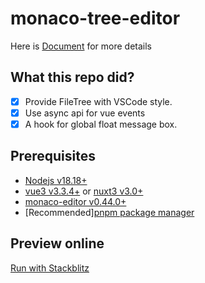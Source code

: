 # monaco-tree-editor

Here is [Document](https://alphafoxz.github.io/monaco-tree-editor) for more details

## What this repo did?

- [x] Provide FileTree with VSCode style.
- [x] Use async api for vue events
- [x] A hook for global float message box.

## Prerequisites

- [Nodejs v18.18+](https://nodejs.org/en)
- [vue3 v3.3.4+](https://vuejs.org/) or [nuxt3 v3.0+](https://nuxt.com/)
- [monaco-editor v0.44.0+](https://microsoft.github.io/monaco-editor/)
- \[Recommended][pnpm package manager](https://pnpm.io/)

## Preview online

[Run with Stackblitz](https://stackblitz.com/~/github.com/AlphaFoxz/monaco-tree-editor)
